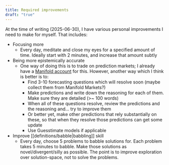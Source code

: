 ```yaml
---
title: Required improvements
draft: "true"
---
```

At the time of writing (2025-06-30), I have various personal improvements I need to make for myself. That includes:
- Focusing more
	- Every day, meditate and close my eyes for a specified amount of time. Ideally start with 2 minutes, and increase that amount subtly
- Being more epistemically accurate
	- One way of doing this is to trade on prediction markets; I already have a [Manifold account](https://manifold.markets/khang2009) for this. However, another way which I think is better is to:
		- Find 3-10 forecasting questions which will resolve soon (maybe collect them from Manifold Markets?)
		- Make predictions and write down the reasoning for each of them. Make sure they are detailed (>~ 100 words)
		- When all of these questions resolve, review the predictions and the reasoning and... try to improve them
		- Or better yet, make other predictions that rely substantially on these, so that when they resolve those predictions can get some update
		- Use Guesstimate models if applicable
- Improve [[definitions/babble|babbling]] skill
	- Every day, choose 5 problems to babble solutions for. Each problem takes 5 minutes to babble. Make those solutions as novel/divergent/silly as possible. The point is to improve exploration over solution-space, not to solve the problems.